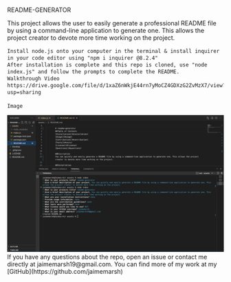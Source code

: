 README-GENERATOR

 This project allows the user to easily generate a professional README file by using a command-line application to generate one. This allows the project creator to devote more time working on the project.

    Install node.js onto your computer in the terminal & install inquirer in your code editor using "npm i inquirer @8.2.4"
    After installation is complete and this repo is cloned, use "node index.js" and follow the prompts to complete the README.
    Walkthrough Video
    https://drive.google.com/file/d/1xaZ6nWkjE44rn7yMoCZ4GDXzG2ZvMzX7/view?usp=sharing

    Image
   <img src="./assets/screenshot.png">
    If you have any questions about the repo, open an issue or contact me directly at jaimemarsh19@gmail.com.
    You can find more of my work at my [GitHub](https://github.com/jaimemarsh)
